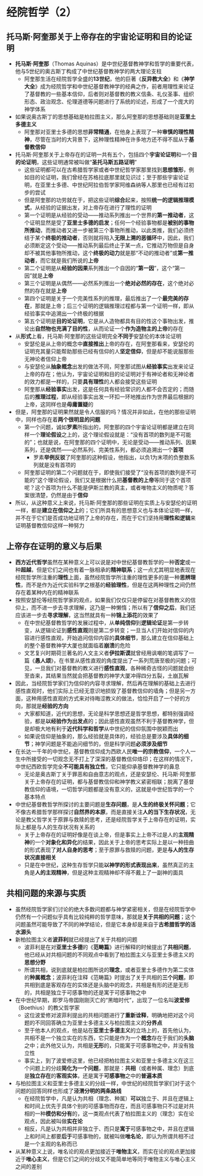 # 经院哲学（2）
## 托马斯·阿奎那关于上帝存在的宇宙论证明和目的论证明
* **托马斯·阿奎那**（Thomas Aquinas）是中世纪基督教神学和哲学的重要代表，他与5世纪的奥古斯丁构成了中世纪基督教神学的两大理论支柱
  * 阿奎那生活在经院哲学全盛的**13世纪**，他的巨著《**反异教大全**》和《**神学大全**》成为经院哲学和中世纪基督教神学的经典之作，前者用理性来论证了基督教的一些基本信仰，后者则对基督教的教义信条、礼仪圣事、组织形态、政治观念、伦理道德等问题进行了系统的论述，形成了一个庞大的神学体系
* 如果说奥古斯丁的思想基础是柏拉图主义，那么阿奎那的思想基础则是**亚里土多德主义**
  * 阿奎那对亚里士多德的思想**非常精通**，在他身上表现了一种**审慎的理性精神**，尽管在当时的大背景下，这种理性精神在许多地方还不得不屈从于**基督教信仰**
* 托马斯·阿奎那关于上帝存在的证明一共有五个，包括四个**宇宙论证明**和一个**目的论证明**，这些证明通常被叫做“**圣托马斯五路证明**”
  * 这些证明都可以在古希腊哲学家或者中世纪哲学家那里找到**思想雏形**，例如目的论证明，我们曾经在苏格拉底那里就见识过；至于那些宇宙论证明，在亚里士多德、中世纪阿拉伯哲学家阿维森纳等人那里也已经有过初步的尝试
  * 但是阿奎那的功劳就在于，把这些证明**综合**起来，按照**统一的逻辑推理模式**，从经验的证据出发，对上帝存在进行了理性的证明
  * 第一个证明是从经验的受动——推动系列推出一个世界的**第一推动者**，这个证明显然是受了**亚里士多德的启发**；任何一个经验事物都是**被别的事物所推动**，而推动者又进一步被第三个事物所推动，以此类推，我们必须终结于某个**终极的推动者**，否则就将陷入**无限上溯的恶循环**中，因此，我们必须断定这个受动——推动系列最后终止于某一点，它推动万物但是自身却不被其他事物所推动，这个**终极的动力**就是那“不动的推动者”或**第一推动者**，而它就是我们所说的**上帝**
  * 第二个证明是从**经验的因果**系列推出一个自因的“**第一因**”，这个“第一因”就是**上帝**
  * 第三个证明是从偶然——必然系列推出一个**绝对必然的存在**，这个绝对必然的存在就是**上帝**
  * 第四个证明是关于一个完美性系列的推理，最后推出了一个**最完美的存在**，那就是上帝；后三个证明的逻辑推理过程都与第一个证明一样，即从经验事实中追溯出一个终极的根据
  * 第五个证明是**目的论证明**，它是从人造物都具有目的性这个事物出发，推论出**自然物也充满了目的性**，从而论证一个**作为造物主的上帝**的存在
* 从**形式**上看，托马斯·阿奎那的这些证明完全**不同于**安瑟伦的本体论证明
  * 安瑟伦是从上帝的概念中**直接推出**上帝的存在，在阿奎那看来，安瑟伦的证明充其量只能帮助那些已经有信仰的人**坚定信仰**，但是却不能说服那些无神论者信仰上帝
  * 与安瑟伦从**抽象概念**出发的做法不同，阿奎那试图从**经验事实**出发来论证上帝的存在；他认为，宇宙论证明和目的论证明对于有神论者和无神论者的效力都是一样的，只要**具有理性**的人都会接受这些证明
  * 阿奎那从**经验事实**出发，这是任何具有经验常识的人都不会否定的；而随后的**推理过程**，即从经验事实出发一环扣一环地推出作为世界最后根据的上帝，这同样也是**毋庸置疑**的
* 但是，阿奎那的证明果然就是令人信服的吗？情况并非如此，在他的那些证明中，同样也存在着**两个很明显的问题**
  * 第一个问题，诚如**罗素**所指出的，阿奎那的四个宇宙论证明都是建立在同样一个**理论假设**之上的，这个理论假设就是：“没有首项的数列是不可能的”；也就是说，在阿奎那的四个证明中，无论是受动——推动系列、因果系列，还是偶然——必然系列、完美性系列，都必须追溯出一个**首项**
    * 罗素**举例反驳**了阿奎那的这种假设，他指出，以负1为末项的负整数系列就是没有首项的
  * 阿奎那证明的第二个问题就在于，即使我们接受了“没有首项的数列是不可能的”这个理论假设，我们又是根据什么把**基督教的上帝**等同于这个首项呢？这个首项为什么不能是伊斯兰教的真主，或者唯物主义的物质呢？答案很清楚，仍然是由于**信仰**
* 所以，从这种意义上来说，托马斯·阿奎那的那些证明在实质上与安瑟伦的证明一样，都是**建立在信仰之上**的；它们所具有的思想意义也与本体论证明一样，并不在于它们是否成功地证明了上帝的存在，而在于它们坚持用**理性和逻辑**来证明基督教信仰这样一种努力
## 上帝存在证明的意义与后果
* **西方近代哲学**虽然在某种意义上可以说是对中世纪基督教哲学的一种**否定**或一种**超越**，但是它们之间也有着一脉相承的**精神联系**；这一点尤其明显地表现在经院哲学所注重的**理性**上面，虽然经院哲学所注重的理性更多的是一种**思辨理性**，而不是作为近代实验科学之根基的**经验理性**，但是在这两种理性之间仍然存在着某种内在的精神联系
* 按照安瑟伦等经院哲学家的观点，如果我们仅仅只是停留在对基督教教义的信仰上，而不进一步去寻求理解，这乃是一种懒惰；所以有了**信仰之后**，我们还应该进一步去**寻求理解**，这当然就具有一种**锦上添花**的效果了
  * 在中世纪基督教哲学的发展过程中，从**单纯信仰**到**逻辑论证**是第一步转变，从逻辑论证到**感性直观**则是第二步转变；一旦当人们开始对信仰的内容进行感性直观，开始追问信仰内容的**具体细节**，那么建立在信仰基础上的整个基督教神学大厦也就面临着**崩溃**的危险
  * 文艺复兴时期荷兰著名的人文主义者**伊拉斯谟**就曾经用讽嘲的笔调写了一篇《**愚人颂**》，在书里从感性直观的角度提出了一系列荒唐至极的问题；可见，一旦我们对基督教的教义进行**感性直观**，各种稀奇古怪的问题就会纷至沓来，其结果当然就会把基督教的神学大厦冲得四分五裂，土崩瓦解
* 因此，当经院哲学家们为信仰的内容寻求理解，然后再在理解的基础上去进行感性直观时，他们实际上已经无意识地损毁了基督教信仰的墙角；但是另一方面，这种用感性直观的方式来对待晦涩教义的做法，恰恰开启了一个好的方向，那就是**经验的方向**
  * 大家都知道，近代的思想，无论是科学思想还是哲学思想，都特别强调经验，都是**以经验作为出发点**的；因此感性直观虽然不利于基督教神学，但是却极大地有利于**近代科学和哲学**从中世纪的信仰氛围中脱颖而出
  * 如果说信仰是抽象的，那么经验就是具体的，经验总是要涉及**具体的细节**；神学问题是不能追问细节的，但是科学问题**必须涉及细节**
* 在长达一千年的中世纪，基督教信仰成为西欧人民**唯一的宗教信仰**，一个人一生中所接受的一切观念无不打上了深深的基督教信仰烙印；在这样的情况下，中世纪西欧哲学完全**不可能具有独立性**，它只能仰承基督教神学的鼻息
  * 无论是奥古斯丁关于罪恶和自由意志的观点，还是安瑟伦、托马斯·阿奎那关于上帝存在的证明，都与基督教信仰和神学教义紧密相联；脱离了基督教信仰的语境，一切哲学问题都是没有意义的，这就是中世纪哲学的一个基本特点
* 中世纪基督教哲学所探讨的主要问题是**生存问题**，是**人生的终极关怀问题**；它不像古希腊哲学那样探讨**自然界的本原**，而是直接关注**人的当下生存状况**，无论是教父哲学关于原罪与救赎的思考，还是经院哲学关于上帝存在的证明，实际上都是与人的生存状况有关系的
  * 关于上帝存在的证明好像是在谈上帝，但是事实上上帝不过是人的**主观精神**的一个**对象化和异化**的结果，因此关于上帝的思考实际上是以一种扭曲的形式表现了**对人自身的思考**；至于原罪与救赎的问题，更是**与人的生存状况直接相关**
  * 只是在中世纪，这种生存哲学只能**以神学的形式表现出来**，虽然真正的主角是**人的主观精神**，但是这种主观精神却不得不戴上了一副神的面具
## 共相问题的来源与实质
* 虽然经院哲学家们讨论的绝大多数问题都与神学紧密相关，但是在经院哲学中仍然有一个问题似乎具有比较纯粹的哲学意味，那就是**关于共相的问题**；这个问题虽然可能导致了不同的神学结论，但是它本身却是来自于**古希腊哲学的活水源头**
* 新柏拉图主义者**波菲利**就已经提出了关于共相的问题
  * 波菲利是在对**亚里士多德**的《**范畴篇**》进行解释的时候提出了**共相问题**，他已经从对共相问题的不同观点中看到了柏拉图主义与亚里士多德主义的**思想分野**
  * 所谓共相，说到底就是柏拉图所说的**理念**，或者亚里士多德作为第二实体的**种属概念**；波菲利在注释《范畴篇》时提出了关于共相的**三个问题**，即共相到底是客观存在的实体还是头脑中的观念，共相是有形的还是无形的，共相是独立于可感事物的还是寓于可感事物之中
* 在中世纪早期，即罗马帝国刚刚灭亡的“黑暗时代”，出现了一位名叫**波爱修**（Boethius）的教父哲学家
  * 这位波爱修对波菲利提出的共相问题进行了**重新诠释**，明确地把对这个问题的不同回答确立为亚里士多德主义与柏拉图主义的**分界点**
  * 至于他本人的观点，他是站在**亚里士多德主义**的立场上的，首先他认为，共相不是一个独立实在的东西，它只能是作为一个**概念**存在于我们的**头脑**之中；此外他又认为，共相是**无形**的，只能寓于可感事物之中，并没有独立性
  * 事实上，到了波爱修这里，他已经把柏拉图主义和亚里士多德主义在这三个问题上的分歧**简化为一个问题**，那就是：**共相**（或者种属、理念）到底是**独立存在**的**客观实体**，还是寓于**可感事物**之中的**普遍本质**
* 与柏拉图主义和亚里士多德主义的分歧一样，中世纪的经院哲学家们对于这个问题的回答同样也形成了**泾渭分明的两条路线**
  * 在经院哲学中，凡是认为共相（理念、种属）**可以**独立于、并且在逻辑上和时间上优先于具体个别的可感事物而存在，而且可感事物只不过是对共相的一种**模仿和分有**的，这一类观点代表了柏拉图主义的（理念）实在论观点，因此被叫做**实在论**
  * 相反，凡是认为共相并非独立于、而只是**寓于**可感事物之中，并且在逻辑上和时间上都要**后于**可感事物的，就被叫做**唯名论**，即认为所谓共相不过是一个主观的名称而已
* 从某种意义上说，唯名论的观点更加接近于**唯物主义**，而实在论的观点更加接近于**唯心主义**，但是它们之间的分歧又不能简单地等同于唯物主义与唯心主义之间的差别